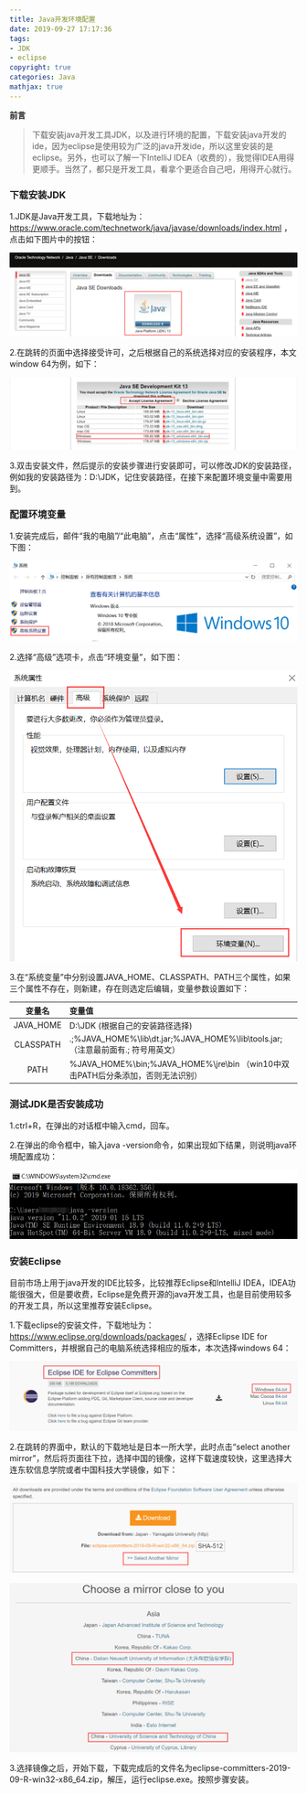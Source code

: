 ```yaml
---
title: Java开发环境配置
date: 2019-09-27 17:17:36
tags:
- JDK
- eclipse
copyright: true
categories: Java
mathjax: true
---
```


**前言**

> 下载安装java开发工具JDK，以及进行环境的配置，下载安装java开发的ide，因为eclipse是使用较为广泛的java开发ide，所以这里安装的是eclipse。另外，也可以了解一下IntelliJ IDEA（收费的），我觉得IDEA用得更顺手。当然了，都只是开发工具，看拿个更适合自己吧，用得开心就行。

<!-- more -->

### 下载安装JDK

1.JDK是Java开发工具，下载地址为：https://www.oracle.com/technetwork/java/javase/downloads/index.html ，点击如下图片中的按钮：

![](https://raw.githubusercontent.com/xiyouhujing/TyporaPic/master/Java%E5%BC%80%E5%8F%91%E7%8E%AF%E5%A2%83%E9%85%8D%E7%BD%AE/JDK%E4%B8%8B%E8%BD%BD1.png)

2.在跳转的页面中选择接受许可，之后根据自己的系统选择对应的安装程序，本文window 64为例，如下：

![](https://raw.githubusercontent.com/xiyouhujing/TyporaPic/master/Java%E5%BC%80%E5%8F%91%E7%8E%AF%E5%A2%83%E9%85%8D%E7%BD%AE/JDK%E4%B8%8B%E8%BD%BD2.png)

3.双击安装文件，然后提示的安装步骤进行安装即可，可以修改JDK的安装路径，例如我的安装路径为：D:\JDK，记住安装路径，在接下来配置环境变量中需要用到。

### 配置环境变量

1.安装完成后，邮件“我的电脑”/“此电脑”，点击“属性”，选择“高级系统设置”，如下图：

![](https://raw.githubusercontent.com/xiyouhujing/TyporaPic/master/Java%E5%BC%80%E5%8F%91%E7%8E%AF%E5%A2%83%E9%85%8D%E7%BD%AE/%E7%8E%AF%E5%A2%83%E5%8F%98%E9%87%8F1.png)

2.选择“高级”选项卡，点击“环境变量”，如下图：

![](https://raw.githubusercontent.com/xiyouhujing/TyporaPic/master/Java%E5%BC%80%E5%8F%91%E7%8E%AF%E5%A2%83%E9%85%8D%E7%BD%AE/%E7%8E%AF%E5%A2%83%E5%8F%98%E9%87%8F2.png)

3.在“系统变量”中分别设置JAVA_HOME、CLASSPATH、PATH三个属性，如果三个属性不存在，则新建，存在则选定后编辑，变量参数设置如下：

|  变量名   | 变量值                                                       |
| :-------: | :----------------------------------------------------------- |
| JAVA_HOME | D:\JDK      (根据自己的安装路径选择)                         |
| CLASSPATH | .;%JAVA_HOME%\lib\dt.jar;%JAVA_HOME%\lib\tools.jar;   （注意最前面有.; 符号用英文） |
|   PATH    | %JAVA_HOME%\bin;%JAVA_HOME%\jre\bin  （win10中双击PATH后分条添加，否则无法识别） |

### 测试JDK是否安装成功

1.ctrl+R，在弹出的对话框中输入cmd，回车。

2.在弹出的命令框中，输入java -version命令，如果出现如下结果，则说明java环境配置成功：

![](https://raw.githubusercontent.com/xiyouhujing/TyporaPic/master/Java%E5%BC%80%E5%8F%91%E7%8E%AF%E5%A2%83%E9%85%8D%E7%BD%AE/%E6%B5%8B%E8%AF%951.png)

### 安装Eclipse

目前市场上用于java开发的IDE比较多，比较推荐Eclipse和IntelliJ IDEA，IDEA功能很强大，但是要收费，Eclipse是免费开源的java开发工具，也是目前使用较多的开发工具，所以这里推荐安装Eclipse。

1.下载eclipse的安装文件，下载地址为：https://www.eclipse.org/downloads/packages/ ，选择Eclipse IDE for Committers，并根据自己的电脑系统选择相应的版本，本次选择windows 64：

![](https://raw.githubusercontent.com/xiyouhujing/TyporaPic/master/Java%E5%BC%80%E5%8F%91%E7%8E%AF%E5%A2%83%E9%85%8D%E7%BD%AE/%E4%B8%8B%E8%BD%BDeclipse.png)

2.在跳转的界面中，默认的下载地址是日本一所大学，此时点击“select another mirror”，然后将页面往下拉，选择中国的镜像，这样下载速度较快，这里选择大连东软信息学院或者中国科技大学镜像，如下：

![](https://raw.githubusercontent.com/xiyouhujing/TyporaPic/master/Java%E5%BC%80%E5%8F%91%E7%8E%AF%E5%A2%83%E9%85%8D%E7%BD%AE/%E9%80%89%E6%8B%A9%E9%95%9C%E5%83%8F.png)

![](https://raw.githubusercontent.com/xiyouhujing/TyporaPic/master/Java%E5%BC%80%E5%8F%91%E7%8E%AF%E5%A2%83%E9%85%8D%E7%BD%AE/%E9%80%89%E6%8B%A9%E9%95%9C%E5%83%8F2.png)

3.选择镜像之后，开始下载，下载完成后的文件名为eclipse-committers-2019-09-R-win32-x86_64.zip，解压，运行eclipse.exe。按照步骤安装。